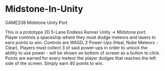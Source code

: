 # Midstone-In-Unity
GAME208 Midstone Unity Port

This is a prototype 2D 5-Lane Endless Runner Unity -> Midstone port.
Player controls a spaceship where they must dodge meteors and lasers to earn points to win.
Controls are WASD, 2 Power-Ups (Heal, Nuke Meteors - Clear).
Players must collect 3 of said power-ups in order to unlock the ability to use power - will be shown on bottom of screen as a button to click.
Points are earned for every meteor the player dodges that reaches the left side of the screen.
Simply earn 40 points to win.

